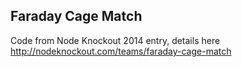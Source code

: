 ## Faraday Cage Match

Code from Node Knockout 2014 entry, details here http://nodeknockout.com/teams/faraday-cage-match